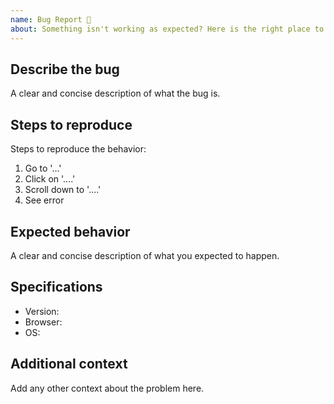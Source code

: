 ```yaml
---
name: Bug Report 🐞
about: Something isn't working as expected? Here is the right place to report.
---
```


## Describe the bug

A clear and concise description of what the bug is.

## Steps to reproduce

Steps to reproduce the behavior:

1. Go to '...'
2. Click on '....'
3. Scroll down to '....'
4. See error

## Expected behavior

A clear and concise description of what you expected to happen.

## Specifications

- Version:
- Browser:
- OS:

## Additional context

Add any other context about the problem here.
